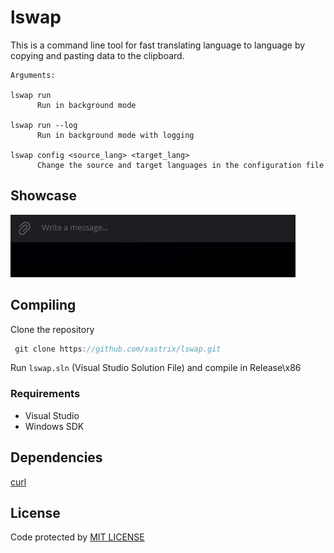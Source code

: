 # lswap
This is a command line tool for fast translating language to language by copying and pasting data to the clipboard.
```
Arguments:

lswap run
      Run in background mode

lswap run --log
      Run in background mode with logging

lswap config <source_lang> <target_lang>
      Change the source and target languages in the configuration file
```
## Showcase
![Showcase](https://github.com/xastrix/lswap/blob/master/media/showcase.gif)
## Compiling
Clone the repository
```c
 git clone https://github.com/xastrix/lswap.git
```
Run ```lswap.sln``` (Visual Studio Solution File) and compile in Release\x86
### Requirements
* Visual Studio
* Windows SDK
## Dependencies
[curl](https://github.com/curl/curl)  
## License
Code protected by [MIT LICENSE](https://github.com/xastrix/lswap/blob/master/LICENSE)

